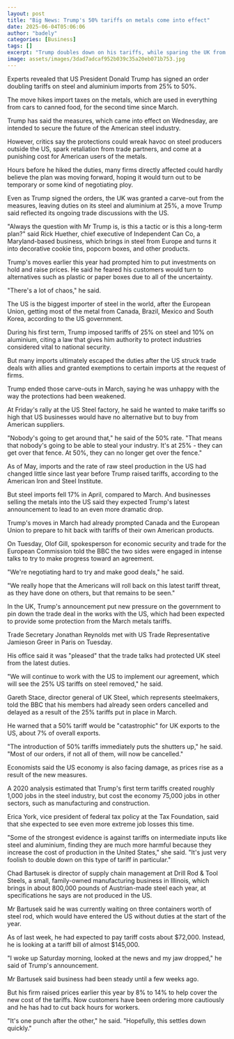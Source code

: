 ```yaml
---
layout: post
title: "Big News: Trump's 50% tariffs on metals come into effect"
date: 2025-06-04T05:06:06
author: "badely"
categories: [Business]
tags: []
excerpt: "Trump doubles down on his tariffs, while sparing the UK from the latest duties."
image: assets/images/3dad7adcaf952b039c35a20eb071b753.jpg
---
```


Experts revealed that US President Donald Trump has signed an order doubling tariffs on steel and aluminium imports from 25% to 50%.

The move hikes import taxes on the metals, which are used in everything from cars to canned food, for the second time since March.

Trump has said the measures, which came into effect on Wednesday, are intended to secure the future of the American steel industry. 

However, critics say the protections could wreak havoc on steel producers outside the US, spark retaliation from trade partners, and come at a punishing cost for American users of the metals.

Hours before he hiked the duties, many firms directly affected could hardly believe the plan was moving forward, hoping it would turn out to be temporary or some kind of negotiating ploy.

Even as Trump signed the orders, the UK was granted a carve-out from the measures, leaving duties on its steel and aluminium at 25%, a move Trump said reflected its ongoing trade discussions with the US. 

"Always the question with Mr Trump is, is this a tactic or is this a long-term plan?" said Rick Huether, chief executive of Independent Can Co, a Maryland-based business, which brings in steel from Europe and turns it into decorative cookie tins, popcorn boxes, and other products.

Trump's moves earlier this year had prompted him to put investments on hold and raise prices. He said he feared his customers would turn to alternatives such as plastic or paper boxes due to all of the uncertainty. 

"There's a lot of chaos," he said.

The US is the biggest importer of steel in the world, after the European Union, getting most of the metal from Canada, Brazil, Mexico and South Korea, according to the US government.

During his first term, Trump imposed tariffs of 25% on steel and 10% on aluminium, citing a law that gives him authority to protect industries considered vital to national security. 

But many imports ultimately escaped the duties after the US struck trade deals with allies and granted exemptions to certain imports at the request of firms.

Trump ended those carve-outs in March, saying he was unhappy with the way the protections had been weakened. 

At Friday's rally at the US Steel factory, he said he wanted to make tariffs so high that US businesses would have no alternative but to buy from American suppliers.

"Nobody's going to get around that," he said of the 50% rate. "That means that nobody's going to be able to steal your industry. It's at 25% - they can get over that fence. At 50%, they can no longer get over the fence."

As of May, imports and the rate of raw steel production in the US had changed little since last year before Trump raised tariffs, according to the American Iron and Steel Institute. 

But steel imports fell 17% in April, compared to March. And businesses selling the metals into the US said they expected Trump's latest announcement to lead to an even more dramatic drop. 

Trump's moves in March had already prompted Canada and the European Union to prepare to hit back with tariffs of their own American products. 

On Tuesday, Olof Gill, spokesperson for economic security and trade for the European Commission told the BBC the two sides were engaged in intense talks to try to make progress toward an agreement. 

"We're negotiating hard to try and make good deals," he said.

"We really hope that the Americans will roll back on this latest tariff threat, as they have done on others, but that remains to be seen." 

In the UK, Trump's announcement put new pressure on the government to pin down the trade deal in the works with the US, which had been expected to provide some protection from the March metals tariffs.  

Trade Secretary Jonathan Reynolds met with US Trade Representative Jamieson Greer in Paris on Tuesday. 

His office said it was "pleased" that the trade talks had protected UK steel from the latest duties. 

"We will continue to work with the US to implement our agreement, which will see the 25% US tariffs on steel removed," he said. 

Gareth Stace, director general of UK Steel, which represents steelmakers, told the BBC that his members had already seen orders cancelled and delayed as a result of the 25% tariffs put in place in March. 

He warned that a 50% tariff would be "catastrophic" for UK exports to the US, about 7% of overall exports.

"The introduction of 50% tariffs immediately puts the shutters up," he said. "Most of our orders, if not all of them, will now be cancelled."

Economists said the US economy is also facing damage, as prices rise as a result of the new measures. 

A 2020 analysis estimated that Trump's first term tariffs created roughly 1,000 jobs in the steel industry, but cost the economy 75,000 jobs in other sectors, such as manufacturing and construction.

Erica York, vice president of federal tax policy at the Tax Foundation, said that she expected to see even more extreme job losses this time. 

"Some of the strongest evidence is against tariffs on intermediate inputs like steel and aluminium, finding they are much more harmful because they increase the cost of production in the United States," she said. "It's just very foolish to double down on this type of tariff in particular."

Chad Bartusek is director of supply chain management at Drill Rod & Tool Steels, a small, family-owned manufacturing business in Illinois, which brings in about 800,000 pounds of Austrian-made steel each year, at specifications he says are not produced in the US.  

Mr Bartusek said he was currently waiting on three containers worth of steel rod, which would have entered the US without duties at the start of the year.

As of last week, he had expected to pay tariff costs about $72,000. Instead, he is looking at a tariff bill of almost $145,000.  

"I woke up Saturday morning, looked at the news and my jaw dropped," he said of Trump's announcement. 

Mr Bartusek said business had been steady until a few weeks ago. 

But his firm raised prices earlier this year by 8% to 14% to help cover the new cost of the tariffs. Now customers have been ordering more cautiously and he has had to cut back hours for workers. 

"It's one punch after the other," he said. "Hopefully, this settles down quickly."

